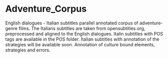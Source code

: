 # Adventure_Corpus
English dialogues - Italian subtitles parallel annotated corpus of adventure-genre films.
The Italians subtitles are taken from opensubtitles.org, preprocessed and aligned to the English dialogues. 
Italin subtitles with POS tags are available in the POS folder. Italian subtitles with annotation of the strategies will be available soon.
Annotation of culture bound elements, strategies and errors. 
